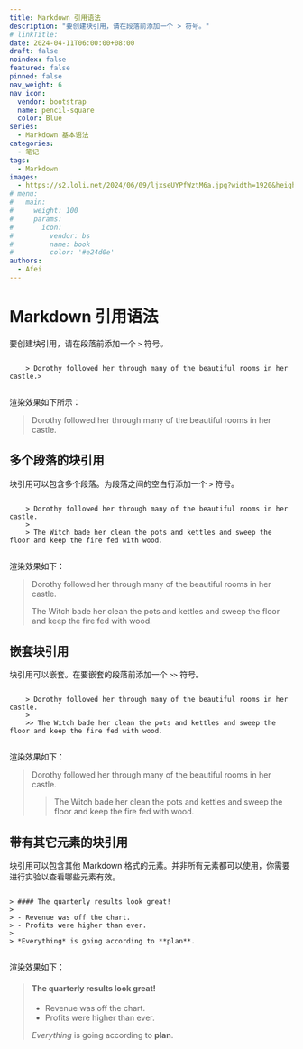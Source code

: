 ```yaml
---
title: Markdown 引用语法
description: "要创建块引用，请在段落前添加一个 > 符号。"
# linkTitle:
date: 2024-04-11T06:00:00+08:00
draft: false
noindex: false
featured: false
pinned: false
nav_weight: 6
nav_icon:
  vendor: bootstrap
  name: pencil-square
  color: Blue
series:
  - Markdown 基本语法
categories:
  - 笔记
tags:
  - Markdown
images:
  - https://s2.loli.net/2024/06/09/ljxseUYPfWztM6a.jpg?width=1920&height=1440
# menu:
#   main:
#     weight: 100
#     params:
#       icon:
#         vendor: bs
#         name: book
#         color: '#e24d0e'
authors:
  - Afei
---
```


# Markdown 引用语法

要创建块引用，请在段落前添加一个 `>` 符号。

```

	> Dorothy followed her through many of the beautiful rooms in her castle.>


```
渲染效果如下所示：

> Dorothy followed her through many of the beautiful rooms in her castle.

## 多个段落的块引用

块引用可以包含多个段落。为段落之间的空白行添加一个 `>` 符号。

```

	> Dorothy followed her through many of the beautiful rooms in her castle.
	> 
	> The Witch bade her clean the pots and kettles and sweep the floor and keep the fire fed with wood.


```

渲染效果如下：
> Dorothy followed her through many of the beautiful rooms in her castle.
> 
> The Witch bade her clean the pots and kettles and sweep the floor and keep the fire fed with wood.

## 嵌套块引用

块引用可以嵌套。在要嵌套的段落前添加一个 `>>` 符号。
```

	> Dorothy followed her through many of the beautiful rooms in her castle.
	> 
	>> The Witch bade her clean the pots and kettles and sweep the floor and keep the fire fed with wood.


```
渲染效果如下：

> Dorothy followed her through many of the beautiful rooms in her castle.
> 
>> The Witch bade her clean the pots and kettles and sweep the floor and keep the fire fed with wood.

## 带有其它元素的块引用

块引用可以包含其他 Markdown 格式的元素。并非所有元素都可以使用，你需要进行实验以查看哪些元素有效。
```

> #### The quarterly results look great!
> 
> - Revenue was off the chart.
> - Profits were higher than ever.
> 
> *Everything* is going according to **plan**.


```
渲染效果如下：

> #### The quarterly results look great!
> 
> - Revenue was off the chart.
> - Profits were higher than ever.
> 
> *Everything* is going according to **plan**.

